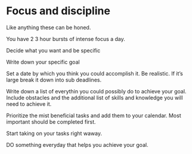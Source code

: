 # Focus and discipline

Like anything these can be honed.

You have 2 3 hour bursts of intense focus a day.

Decide what you want and be specific

Write down your specific goal

Set a date by which you think you could accomplish it. Be realistic. If it’s large break it down into sub deadlines.

Write down a list of everythin you could possibly do to achieve your goal. Include obstacles and the additional list of skills and knowledge you will need to achieve it.

Prioritize the mist beneficial tasks and add them to your calendar. Most important should be completed first.

Start taking on your tasks right waway.

DO something everyday that helps you achieve your goal.
